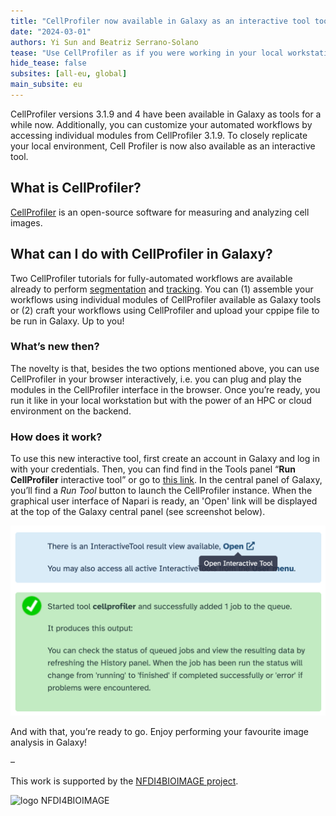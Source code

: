 ```yaml
---
title: "CellProfiler now available in Galaxy as an interactive tool too"
date: "2024-03-01"
authors: Yi Sun and Beatriz Serrano-Solano
tease: "Use CellProfiler as if you were working in your local workstation"
hide_tease: false
subsites: [all-eu, global]
main_subsite: eu
---
```


CellProfiler versions 3.1.9 and 4 have been available in Galaxy as tools for a while now. Additionally, you can customize your automated workflows by accessing individual modules from CellProfiler 3.1.9. To closely replicate your local environment, Cell Profiler is now also available as an interactive tool.

## What is CellProfiler? 

[CellProfiler](https://cellprofiler.org/) is an open-source software for measuring and analyzing cell images. 

## What can I do with CellProfiler in Galaxy? 
Two CellProfiler tutorials for fully-automated workflows are available already to perform [segmentation](
https://training.galaxyproject.org/training-material/topics/imaging/tutorials/tutorial-CP/tutorial.html) and [tracking](https://training.galaxyproject.org/training-material/news/2021/03/18/tutorial_imaging_cell_profiler.html).
You can (1) assemble your workflows using individual modules of CellProfiler available as Galaxy tools or (2) craft your workflows using CellProfiler and upload your cppipe file to be run in Galaxy. Up to you!

### What’s new then?

The novelty is that, besides the two options mentioned above, you can use CellProfiler in your browser interactively, i.e. you can plug and play the modules in the CellProfiler interface in the browser. Once you’re ready, you run it like in your local workstation but with the power of an HPC or cloud environment on the backend. 

### How does it work?

To use this new interactive tool, first create an account in Galaxy and log in with your credentials. Then, you can find find in the Tools panel “**Run CellProfiler** interactive tool” or go to [this link](https://usegalaxy.eu/?tool_id=interactive_tool_cellprofiler&version=latest). In the central panel of Galaxy, you’ll find a _Run Tool_ button to launch the CellProfiler instance. When the graphical user interface of Napari is ready, an 'Open' link will be displayed at the top of the Galaxy central panel (see screenshot below). 

![CellProfiler](./cellprofiler-interactive-tool.png)

And with that, you’re ready to go. Enjoy performing your favourite image analysis in Galaxy!

–

This work is supported by the [NFDI4BIOIMAGE project](https://nfdi4bioimage.de/).

![logo NFDI4BIOIMAGE](/images/logos/nfdi4bioimage.png)

